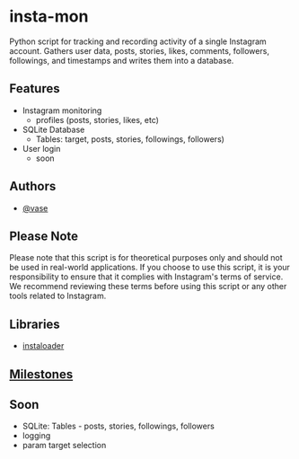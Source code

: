# insta-mon
Python script for tracking and recording activity of a single Instagram account. 
Gathers user data, posts, stories, likes, comments, followers, followings, and timestamps and writes 
them into a database.


## Features

- Instagram monitoring
    - profiles (posts, stories, likes, etc)
- SQLite Database
    - Tables: target, posts, stories, followings, followers)
- User login
    - soon


## Authors

- [@vase](https://github.com/vaseesav)


## Please Note

Please note that this script is for theoretical purposes only and should not be used in real-world applications. If you choose to use this script, it is your responsibility to ensure that it complies with Instagram's terms of service. We recommend reviewing these terms before using this script or any other tools related to Instagram.


## Libraries

- [instaloader](https://github.com/instaloader/instaloader) 


## [Milestones](https://github.com/vaseesav/insta-mon/milestones)


## Soon
- SQLite: Tables - posts, stories, followings, followers
- logging 
- param target selection
